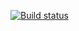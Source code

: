 [![Build status](https://ci.appveyor.com/api/projects/status/slaj8ba740pc2jb0?svg=true)](https://ci.appveyor.com/project/anastasya-777/dz3)
